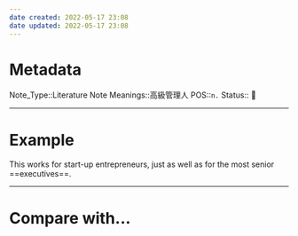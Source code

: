```yaml
---
date created: 2022-05-17 23:08
date updated: 2022-05-17 23:08
---
```


# Metadata

Note_Type::Literature Note
Meanings::高級管理人
POS::`n.`
Status:: 👶

---

# Example

This works for start-up entrepreneurs, just as well as for the most senior ==executives==.

---

# Compare with...
